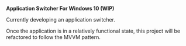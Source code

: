 **Application Switcher For Windows 10 (WIP)**

Currently developing an application switcher. 

Once the application is in a relatively functional state, this project will be refactored to 
follow the MVVM pattern. 
